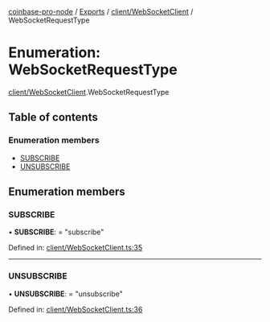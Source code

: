 [coinbase-pro-node](../../README.md) / [Exports](../../modules.md) / [client/WebSocketClient](../../modules/client_websocketclient.md) / WebSocketRequestType

# Enumeration: WebSocketRequestType

[client/WebSocketClient](../../modules/client_websocketclient.md).WebSocketRequestType

## Table of contents

### Enumeration members

- [SUBSCRIBE](websocketclient.websocketrequesttype.md#subscribe)
- [UNSUBSCRIBE](websocketclient.websocketrequesttype.md#unsubscribe)

## Enumeration members

### SUBSCRIBE

• **SUBSCRIBE**: = "subscribe"

Defined in: [client/WebSocketClient.ts:35](https://github.com/bennycode/coinbase-pro-node/blob/bf1bcdd/src/client/WebSocketClient.ts#L35)

---

### UNSUBSCRIBE

• **UNSUBSCRIBE**: = "unsubscribe"

Defined in: [client/WebSocketClient.ts:36](https://github.com/bennycode/coinbase-pro-node/blob/bf1bcdd/src/client/WebSocketClient.ts#L36)
